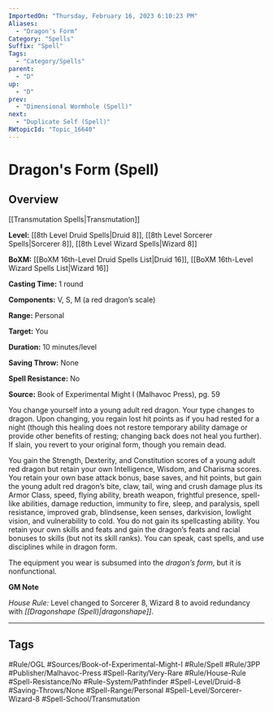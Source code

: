 ```yaml
---
ImportedOn: "Thursday, February 16, 2023 6:10:23 PM"
Aliases:
  - "Dragon's Form"
Category: "Spells"
Suffix: "Spell"
Tags:
  - "Category/Spells"
parent:
  - "D"
up:
  - "D"
prev:
  - "Dimensional Wormhole (Spell)"
next:
  - "Duplicate Self (Spell)"
RWtopicId: "Topic_16640"
---
```

# Dragon's Form (Spell)
## Overview
[[Transmutation Spells|Transmutation]]

**Level:** [[8th Level Druid Spells|Druid 8]], [[8th Level Sorcerer Spells|Sorcerer 8]], [[8th Level Wizard Spells|Wizard 8]]

**BoXM:** [[BoXM 16th-Level Druid Spells List|Druid 16]], [[BoXM 16th-Level Wizard Spells List|Wizard 16]]

**Casting Time:** 1 round

**Components:** V, S, M (a red dragon’s scale)

**Range:** Personal

**Target:** You

**Duration:** 10 minutes/level

**Saving Throw:** None

**Spell Resistance:** No

**Source:** Book of Experimental Might I (Malhavoc Press), pg. 59

You change yourself into a young adult red dragon. Your type changes to dragon. Upon changing, you regain lost hit points as if you had rested for a night (though this healing does not restore temporary ability damage or provide other benefits of resting; changing back does not heal you further). If slain, you revert to your original form, though you remain dead.

You gain the Strength, Dexterity, and Constitution scores of a young adult red dragon but retain your own Intelligence, Wisdom, and Charisma scores. You retain your own base attack bonus, base saves, and hit points, but gain the young adult red dragon’s bite, claw, tail, wing and crush damage plus its Armor Class, speed, flying ability, breath weapon, frightful presence, spell-like abilities, damage reduction, immunity to fire, sleep, and paralysis, spell resistance, improved grab, blindsense, keen senses, darkvision, lowlight vision, and vulnerability to cold. You do not gain its spellcasting ability. You retain your own skills and feats and gain the dragon’s feats and racial bonuses to skills (but not its skill ranks). You can speak, cast spells, and use disciplines while in dragon form.

The equipment you wear is subsumed into the *dragon’s form*, but it is nonfunctional.

**GM Note**

*House Rule:* Level changed to Sorcerer 8, Wizard 8 to avoid redundancy with *[[Dragonshape (Spell)|dragonshape]]*.


---
## Tags
#Rule/OGL #Sources/Book-of-Experimental-Might-I #Rule/Spell #Rule/3PP #Publisher/Malhavoc-Press #Spell-Rarity/Very-Rare #Rule/House-Rule #Spell-Resistance/No #Rule-System/Pathfinder #Spell-Level/Druid-8 #Saving-Throws/None #Spell-Range/Personal #Spell-Level/Sorcerer-Wizard-8 #Spell-School/Transmutation

